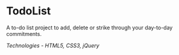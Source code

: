 # TodoList
A to-do list project to add, delete or strike through your day-to-day commitments. 

*Technologies - HTML5, CSS3, jQuery*
